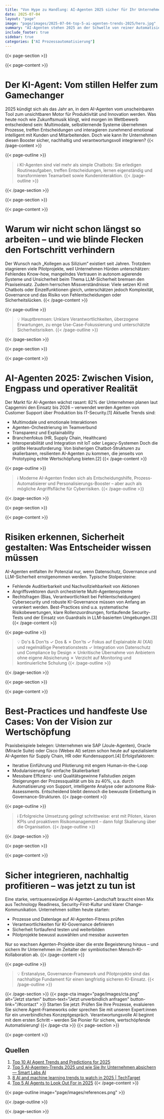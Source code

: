 ```yaml
---
title: "Von Hype zu Handlung: AI-Agenten 2025 sicher für Ihr Unternehmen nutzen"
date: 2025-07-04
layout: "page"
image: "page/images/2025-07-04-top-5-ai-agenten-trends-2025/hero.jpg"
summary: "AI-Agenten stehen 2025 an der Schwelle von reiner Automatisierung zur echten Kollaboration – doch Chancen und Risiken wachsen gleichermaßen. Das Whitepaper gibt einen Überblick über die wichtigsten Markttrends, typische Fehlannahmen und konkrete Umsetzungshinweise für IT-Leads und Entscheider, die moderne KI sicher, effizient und nachhaltig verankern wollen."
include_footer: true
sidebar: true
categories: ["AI Prozessautomatisierung"]
---
```


{{< page-section >}}

{{< page-content >}}
# Der KI-Agent: Vom stillen Helfer zum Gamechanger

2025 kündigt sich als das Jahr an, in dem AI-Agenten vom unscheinbaren Tool zum unsichtbaren Motor für Produktivität und Innovation werden. Was heute noch wie Zukunftsmusik klingt, wird morgen im Wettbewerb entscheidend sein: Multimodale, selbstlernende Systeme übernehmen Prozesse, treffen Entscheidungen und interagieren zunehmend emotional intelligent mit Kunden und Mitarbeitenden. Doch wie kann Ihr Unternehmen diesen Booster sicher, nachhaltig und verantwortungsvoll integrieren?
{{< /page-content >}}

{{< page-outline >}}
> ℹ️ KI-Agenten sind viel mehr als simple Chatbots: Sie erledigen Routineaufgaben, treffen Entscheidungen, lernen eigenständig und transformieren Teamarbeit sowie Kundeninteraktion.
{{< /page-outline >}}

{{< /page-section >}}

{{< page-section >}}

{{< page-content >}}
# Warum wir nicht schon längst so arbeiten – und wie blinde Flecken den Fortschritt verhindern

Der Wunsch nach „Kollegen aus Silizium“ existiert seit Jahren. Trotzdem stagnieren viele Pilotprojekte, weil Unternehmen Hürden unterschätzen: Fehlendes Know-how, mangelndes Vertrauen in autonom agierende Systeme und Unsicherheit beim Thema LLM-Sicherheit bremsen den Praxiseinsatz. Zudem herrschen Missverständnisse: Viele setzen KI mit Chatbots oder Einzelfunktionen gleich, unterschätzen jedoch Komplexität, Governance und das Risiko von Fehlentscheidungen oder Sicherheitslücken.
{{< /page-content >}}

{{< page-outline >}}
> 💡 Hauptbremsen: Unklare Verantwortlichkeiten, überzogene Erwartungen, zu enge Use-Case-Fokussierung und unterschätzte Sicherheitsrisiken.
{{< /page-outline >}}

{{< /page-section >}}

{{< page-section >}}

{{< page-content >}}
# AI-Agenten 2025: Zwischen Vision, Engpass und operativer Realität

Der Markt für AI-Agenten wächst rasant: 82% der Unternehmen planen laut Capgemini den Einsatz bis 2026 – verwendet werden Agenten von Customer Support über Produktion bis IT-Security.[1] Aktuelle Trends sind:

- Multimodale und emotionale Interaktionen 
- Agenten-Orchestrierung im Teamverbund
- Transparenz und Explainability
- Branchenfokus (HR, Supply Chain, Healthcare)
- Interoperabilität und Integration mit IoT oder Legacy-Systemen
Doch die größte Herausforderung: Von bisherigen Chatbot-Strukturen zu skalierbaren, resilienten AI-Agenten zu kommen, die jenseits von Prototyping echte Wertschöpfung bieten.[2]
{{< /page-content >}}

{{< page-outline >}}
> ℹ️ Moderne AI-Agenten finden sich als Entscheidungshilfe, Prozess-Automatisierer und Personalisierungs-Booster – aber auch als mögliche Angriffsfläche für Cyberrisiken.
{{< /page-outline >}}

{{< /page-section >}}

{{< page-section >}}

{{< page-content >}}
# Risiken erkennen, Sicherheit gestalten: Was Entscheider wissen müssen

AI-Agenten entfalten ihr Potenzial nur, wenn Datenschutz, Governance und LLM-Sicherheit ernstgenommen werden. Typische Stolpersteine:

- Fehlende Auditierbarkeit und Nachvollziehbarkeit von Aktionen
- Angriffsvektoren durch orchestrierte Multi-Agentensysteme
- Rechtsfragen (Bias, Verantwortlichkeit bei Fehlentscheidungen)
Cybersecurity und robuste KI-Governance müssen von Anfang an verankert werden. Best-Practices sind u.a. systematische Risikobewertungen, klare Rollenzuordnungen, fortlaufende Security-Tests und der Einsatz von Guardrails in LLM-basierten Umgebungen.[3]
{{< /page-content >}}

{{< page-outline >}}
> 💡 Do's & Don'ts
✓ Dos & ✗ Don'ts
✓ Fokus auf Explainable AI (XAI) und regelmäßige Penetrationstests
✓ Integration von Datenschutz und Compliance by Design
✗ Unkritische Übernahme von Anbietern ohne eigene Absicherung
✗ Verzicht auf Monitoring und kontinuierliche Schulung
{{< /page-outline >}}

{{< /page-section >}}

{{< page-section >}}

{{< page-content >}}
# Best-Practices und handfeste Use Cases: Von der Vision zur Wertschöpfung

Praxisbeispiele belegen: Unternehmen wie SAP (Joule-Agenten), Oracle (Miracle Suite) oder Cisco (Webex AI) setzen schon heute auf spezialisierte AI-Agenten für Supply Chain, HR oder Kundensupport.[4] Erfolgsfaktoren:

- Iterative Einführung und Pilotierung mit engem Human-in-the-Loop
- Modularisierung für einfache Skalierbarkeit
- Messbare Effizienz- und Qualitätsgewinne
Fallstudien zeigen Steigerungen der Prozessqualität um bis zu 40%, u.a. durch Automatisierung von Support, intelligente Analyse oder autonome Risk-Assessments. Entscheidend bleibt dennoch die bewusste Einbettung in Governance-Strukturen.
{{< /page-content >}}

{{< page-outline >}}
> ℹ️ Erfolgreiche Umsetzung gelingt schrittweise: erst mit Piloten, klaren KPIs und proaktivem Risikomanagement – dann folgt Skalierung über die Organisation.
{{< /page-outline >}}

{{< /page-section >}}

{{< page-section >}}

{{< page-content >}}
# Sicher integrieren, nachhaltig profitieren – was jetzt zu tun ist

Eine starke, vertrauenswürdige AI-Agenten-Landschaft braucht einen Mix aus Technology Readiness, Security-First-Kultur und klarer Change-Kommunikation. Unternehmen sollten heute starten:

- Prozesse und Datenlage auf AI-Agenten-Fitness prüfen
- Verantwortlichkeiten für KI-Governance definieren
- Sicherheit fortlaufend testen und weiterbilden
- Pilotprojekte bewusst auswählen und messbar auswerten

Nur so wachsen Agenten-Projekte über die erste Begeisterung hinaus – und sichern Ihr Unternehmen im Zeitalter der symbiotischen Mensch-KI-Kollaboration ab.
{{< /page-content >}}

{{< page-outline >}}
> 💡 Erstanalyse, Governance-Framework und Pilotprojekte sind das nachhaltige Fundament für einen langfristig sicheren KI-Einsatz.
{{< /page-outline >}}

{{< /page-section >}}
{{< page-cta image="page/images/cta.png" alt="Jetzt starten" button-text="Jetzt unverbindlich anfragen" button-link="/#contact" >}}
Starten Sie jetzt: Prüfen Sie Ihre Prozesse, evaluieren Sie sichere Agent-Frameworks oder sprechen Sie mit unseren Expert:innen für ein unverbindliches Konzeptgespräch. Verantwortungsvolle AI beginnt mit dem ersten Schritt – werden Sie Pionier für sichere, wertschöpfende Automatisierung!
{{< /page-cta >}}
{{< page-section >}}

{{< page-content >}}
## Quellen

1. [Top 10 AI Agent Trends and Predictions for 2025](https://www.analyticsvidhya.com/blog/2024/12/ai-agent-trends/)  
2. [Top 5 AI-Agenten-Trends 2025 und wie Sie Ihr Unternehmen absichern — Smart Labs AI](page/2025-07-04-top-5-ai-agenten-trends-2025)  
3. [8 AI and machine learning trends to watch in 2025 | TechTarget](https://www.techtarget.com/searchenterpriseai/tip/9-top-AI-and-machine-learning-trends?utm_source=askpandi&utm_medium=answer_engine)  
4. [Top 5 AI Agents to Look Out For in 2025](https://www.analyticsvidhya.com/blog/2024/12/ai-agents-to-look-out-for/)
{{< /page-content >}}

{{< page-outline image="page/images/references.png" >}}

{{< /page-outline >}}

{{< /page-section >}}